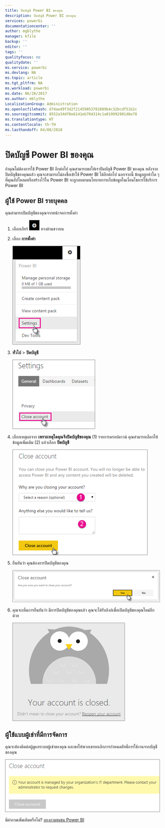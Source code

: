 ```yaml
---
title: ปิดบัญชี Power BI ของคุณ
description: ปิดบัญชี Power BI ของคุณ
services: powerbi
documentationcenter: ''
author: mgblythe
manager: kfile
backup: ''
editor: ''
tags: ''
qualityfocus: no
qualitydate: ''
ms.service: powerbi
ms.devlang: NA
ms.topic: article
ms.tgt_pltfrm: NA
ms.workload: powerbi
ms.date: 06/28/2017
ms.author: mblythe
LocalizationGroup: Administration
ms.openlocfilehash: d74aed9f3d2f21459853781089b4c32bcdf51b2c
ms.sourcegitcommit: 8552a34df8e6141eb704314c1a019992901d6e78
ms.translationtype: HT
ms.contentlocale: th-TH
ms.lasthandoff: 04/08/2018
---
```

# <a name="closing-your-power-bi-account"></a>ปิดบัญชี Power BI ของคุณ
ถ้าคุณไม่ต้องการใช้ Power BI อีกต่อไป คุณสามารถขอให้เราปิดบัญชี Power BI ของคุณ  หลังจากปิดบัญชีของคุณแล้ว คุณจะสามารถไม่ลงชื่อเข้าใช้ Power BI ได้อีกต่อไป  นอกจากนี้ ข้อมูลลูกค้าใด ๆ ที่คุณอัปโหลดหรือสร้างไว้ใน Power BI จะถูกลบตามนโยบายการเก็บข้อมูลในเงื่อนไขการใช้บริการ Power BI

## <a name="individual-power-bi-users"></a>ผู้ใช้ Power BI รายบุคคล
คุณสามารถปิดบัญชีของคุณจากหน้าจอการตั้งค่า

1. เลือกเกียร์ ![](media/service-admin-closing-your-account/gear.png) ทางด้านขวาบน
2. เลือก **การตั้งค่า**
   
    ![](media/service-admin-closing-your-account/closeaccount-settings.png)
3. **ทั่วไป** > **ปิดบัญชี**
   
    ![](media/service-admin-closing-your-account/closeaccount-settings2.png)
4. เลือกเหตุผลจาก **เพราะเหตุใดคุณจึงปิดบัญชีของคุณ** (1) รายการดรอปดาวน์  คุณสามารถเลือกให้ข้อมูลเพิ่มเติม (2) แล้วเลือก **ปิดบัญชี**
   
    ![](media/service-admin-closing-your-account/closeaccount-settings3.png)
5. ยืนยันว่า คุณต้องการปิดบัญชีของคุณ
   
    ![](media/service-admin-closing-your-account/closeaccount-settings4.png)
6. คุณจะเห็นการยืนยันว่า มีการปิดบัญชีของคุณแล้ว คุณจะได้รับลิงก์เพื่อเปิดบัญชีของคุณใหม่อีกด้วย
   
    ![](media/service-admin-closing-your-account/closeaccount-settings5.png)

## <a name="managed-tenant-users"></a>ผู้ใช้แบบผู้เช่าที่มีการจัดการ
คุณจะต้องติดต่อผู้ดูแลระบบผู้เช่าของคุณ และขอให้พวกเขายกเลิกการกำหนดสิทธิ์การใช้งานจากบัญชีของคุณ

![](media/service-admin-closing-your-account/closeaccountmanaged.png)

มีคำถามเพิ่มเติมหรือไม่? [ลองถามชุมชน Power BI](http://community.powerbi.com/)

